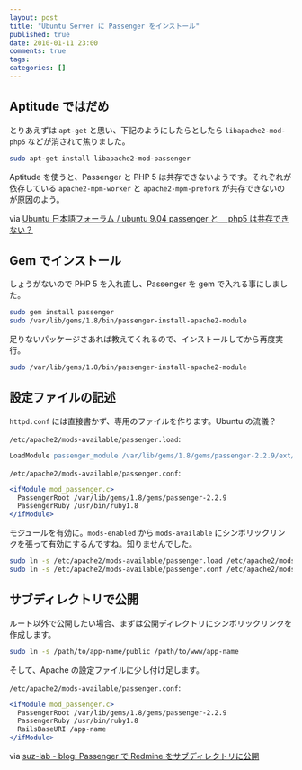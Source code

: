 ```yaml
---
layout: post
title: "Ubuntu Server に Passenger をインストール"
published: true
date: 2010-01-11 23:00
comments: true
tags:
categories: []
---
```


## Aptitude ではだめ

とりあえずは `apt-get` と思い、下記のようにしたらとしたら `libapache2-mod-php5` などが消されて焦りました。

```sh
sudo apt-get install libapache2-mod-passenger
```

Aptitude を使うと、Passenger と PHP 5 は共存できないようです。それぞれが依存している `apache2-mpm-worker` と `apache2-mpm-prefork` が共存できないのが原因のよう。

via [Ubuntu 日本語フォーラム / ubuntu 9.04 passenger と　 php5 は共存できない？](https://forums.ubuntulinux.jp/viewtopic.php?id=5341)

## Gem でインストール

しょうがないので PHP 5 を入れ直し、Passenger を gem で入れる事にしました。

```sh
sudo gem install passenger
sudo /var/lib/gems/1.8/bin/passenger-install-apache2-module
```

足りないパッケージさあれば教えてくれるので、インストールしてから再度実行。

```sh
sudo /var/lib/gems/1.8/bin/passenger-install-apache2-module
```

## 設定ファイルの記述

`httpd.conf` には直接書かず、専用のファイルを作ります。Ubuntu の流儀？

`/etc/apache2/mods-available/passenger.load`:

```apache
LoadModule passenger_module /var/lib/gems/1.8/gems/passenger-2.2.9/ext/apache2/mod_passenger.so
```

`/etc/apache2/mods-available/passenger.conf`:

```apache
<ifModule mod_passenger.c>
  PassengerRoot /var/lib/gems/1.8/gems/passenger-2.2.9
  PassengerRuby /usr/bin/ruby1.8
</ifModule>
```

モジュールを有効に。`mods-enabled` から `mods-available` にシンボリックリンクを張って有効にするんですね。知りませんでした。

```sh
sudo ln -s /etc/apache2/mods-available/passenger.load /etc/apache2/mods-enabled/passenger.load
sudo ln -s /etc/apache2/mods-available/passenger.conf /etc/apache2/mods-enabled/passenger.conf
```

## サブディレクトリで公開

ルート以外で公開したい場合、まずは公開ディレクトリにシンボリックリンクを作成します。

```sh
sudo ln -s /path/to/app-name/public /path/to/www/app-name
```

そして、Apache の設定ファイルに少し付け足します。

`/etc/apache2/mods-available/passenger.conf`:

```apache
<ifModule mod_passenger.c>
  PassengerRoot /var/lib/gems/1.8/gems/passenger-2.2.9
  PassengerRuby /usr/bin/ruby1.8
  RailsBaseURI /app-name
</ifModule>
```

via [suz-lab - blog: Passenger で Redmine をサブディレクトリに公開](http://blog.suz-lab.com/2009/05/passengerredmine.html)

